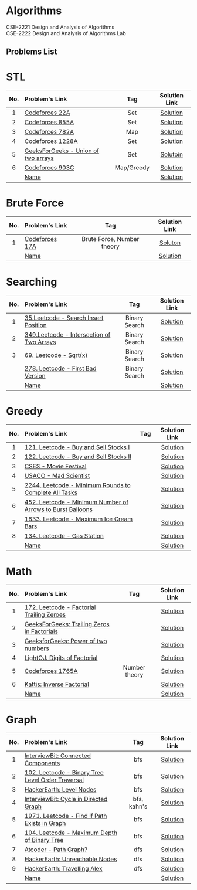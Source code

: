 # Algorithms
CSE-2221 Design and Analysis of Algorithms <br>
CSE-2222 Design and Analysis of Algorithms Lab

## Problems List

# STL

|No. | Problem's Link | Tag | Solution Link |
|:----:|:-----|:---:|:-----:|
| 1 | [Codeforces 22A](https://codeforces.com/problemset/problem/22/A) | Set | [Solution](https://github.com/Zannatul-Naim/Algorithms/blob/main/STL/Codeforces_22A.cpp) |
| 2 | [Codeforces 855A](https://codeforces.com/problemset/problem/855/A)| Set | [Solution](https://github.com/Zannatul-Naim/Algorithms/blob/main/STL/Codeforces_855A.cpp) |
| 3 | [Codeforces 782A](https://codeforces.com/contest/782/problem/A) | Map | [Solution](https://github.com/Zannatul-Naim/Algorithms/blob/main/STL/Codeforces_782A.cpp) |
| 4 | [Codeforces 1228A](https://codeforces.com/contest/1228/problem/A) | Set | [Solution](https://github.com/Zannatul-Naim/Algorithms/blob/main/STL/codeforces_1228A.cpp)
| 5 | [GeeksForGeeks - Union of two arrays](https://practice.geeksforgeeks.org/problems/union-of-two-arrays3538/0) | Set | [Solutoin](https://github.com/Zannatul-Naim/Algorithms/blob/main/STL/union_of_two_arrays.cpp) |
| 6 | [Codeforces 903C](https://codeforces.com/problemset/problem/903/C) | Map/Greedy | [Solution](https://github.com/Zannatul-Naim/Algorithms/blob/main/STL/Codeforces_903C.cpp)|
| | [Name]() | | [Solution]()|

# Brute Force

|No. | Problem's Link | Tag | Solution Link |
|:----:|:-----|:---:|:-----:|
| 1 |[Codeforces 17A](https://codeforces.com/problemset/problem/17/A)| Brute Force, Number theory|[Soluton](https://github.com/Zannatul-Naim/Algorithms/blob/main/BruteForce/codeforces_17A.cpp)|
| | [Name]() | | [Solution]()|

# Searching

|No. | Problem's Link | Tag | Solution Link |
|:----:|:-----|:---:|:-----:|
| 1 | [35.Leetcode - Search Insert Position](https://leetcode.com/problems/search-insert-position/description/) | Binary Search | [Solution](https://github.com/Zannatul-Naim/Algorithms/blob/main/Searching/leet_code_search_insert_position.cpp) |
| 2 | [349.Leetcode - Intersection of Two Arrays](https://leetcode.com/problems/intersection-of-two-arrays/description/) | Binary Search | [Solution](https://github.com/Zannatul-Naim/Algorithms/blob/main/Searching/leet_code_intersection_of_two_arrays.cpp) |
| 3 | [69. Leetcode - Sqrt(x)](https://leetcode.com/problems/sqrtx/description/) | Binary Search | [Solution](https://github.com/Zannatul-Naim/Algorithms/blob/main/Searching/leet_code_sqrt(x).cpp)|
| | [278. Leetcode - First Bad Version](https://leetcode.com/problems/first-bad-version/description/) | Binary Search | [Solution](https://github.com/Zannatul-Naim/Algorithms/blob/main/Searching/leet_code_first_bad_version.cpp)|
| | [Name]() | | [Solution]()|

# Greedy

|No. | Problem's Link | Tag | Solution Link |
|:----:|:-----|:---:|:-----:|
| 1 | [121. Leetcode - Buy and Sell Stocks I](https://leetcode.com/problems/best-time-to-buy-and-sell-stock/description/) |  | [Solution](https://github.com/Zannatul-Naim/Algorithms/blob/main/Greedy/leetcode_121.cpp) |
| 2 | [122. Leetcode - Buy and Sell Stocks II](https://leetcode.com/problems/best-time-to-buy-and-sell-stock-ii/submissions/862229173/) |  | [Solution](https://github.com/Zannatul-Naim/Algorithms/blob/main/Greedy/leetcode_122.cpp) |
| 3 | [CSES - Movie Festival](https://cses.fi/problemset/task/1629) |  |[Solution](https://github.com/Zannatul-Naim/Algorithms/blob/main/Greedy/cses_movie_festival-I.cpp) |
| 4 | [USACO - Mad Scientist](http://www.usaco.org/index.php?page=viewproblem2&cpid=1012) |  | [Solution](https://github.com/Zannatul-Naim/Algorithms/blob/main/Greedy/usaco_mad_scientist.cpp) |
| 5 | [2244. Leetcode - Minimum Rounds to Complete All Tasks](https://leetcode.com/problems/minimum-rounds-to-complete-all-tasks/description/) | | [Solution](https://github.com/Zannatul-Naim/Algorithms/blob/main/Greedy/leetcode_2244.cpp)|
| 6 | [452. Leetcode - Minimum Number of Arrows to Burst Balloons]() | | [Solution](https://github.com/Zannatul-Naim/Algorithms/blob/main/Greedy/leetcode_452.cpp)|
| 7 | [1833. Leetcode - Maximum Ice Cream Bars](https://leetcode.com/problems/maximum-ice-cream-bars/description/) | | [Solution](https://github.com/Zannatul-Naim/Algorithms/blob/main/Greedy/leetcode_1833.cpp)|
| 8 | [134. Leetcode - Gas Station](https://leetcode.com/problems/gas-station/description/) | | [Solution](https://github.com/Zannatul-Naim/Algorithms/blob/main/Greedy/leetcode_134.cpp)|
| | [Name]() | | [Solution]()|

# Math

|No. | Problem's Link | Tag | Solution Link |
|:----:|:-----|:---:|:-----:|
| 1 | [172. Leetcode - Factorial Trailing Zeroes](https://leetcode.com/problems/factorial-trailing-zeroes/description/) | | [Solution](https://github.com/Zannatul-Naim/Algorithms/blob/main/Math/leetcode_172.cpp)|
| 2 | [GeeksForGeeks: Trailing Zeros in Factorials](https://practice.geeksforgeeks.org/problems/trailing-zeroes-in-factorial5134/0) | | [Solution](https://github.com/Zannatul-Naim/Algorithms/blob/main/Math/gfg_trailing_zeros_in_factorial.cpp)|
| 3 | [GeeksforGeeks: Power of two numbers](https://practice.geeksforgeeks.org/problems/power-of-numbers-1587115620/1) | | [Solution](https://github.com/Zannatul-Naim/Algorithms/blob/main/Math/gfg_power_of_numbers.cpp)|
| 4 | [LightOJ: Digits of Factorial](https://lightoj.com/problem/digits-of-factorial) | | [Solution](https://github.com/Zannatul-Naim/Algorithms/blob/main/Math/lightoj_digits_of_factorial.cpp)|
| 5 | [Codeforces 1765A](https://codeforces.com/problemset/problem/1765/M) | Number theory | [Solution](https://github.com/Zannatul-Naim/Algorithms/blob/main/Math/codeforces_1765M.cpp)|
| 6 | [Kattis: Inverse Factorial](https://open.kattis.com/problems/inversefactorial) | | [Solution](https://github.com/Zannatul-Naim/Algorithms/blob/main/Math/kattis_inverseFactorial.cpp)|
| | [Name]() | | [Solution]()|


# Graph

|No. | Problem's Link | Tag | Solution Link |
|:----:|:-----|:---:|:-----:|
| 1 | [InterviewBit: Connected Components](https://www.interviewbit.com/problems/connected-components/) | bfs | [Solution](https://github.com/Zannatul-Naim/Algorithms/blob/main/Graph/InterviewBit_connected_components.cpp)|
| 2 | [102. Leetcode - Binary Tree Level Order Traversal](https://leetcode.com/problems/binary-tree-level-order-traversal/description/) | bfs | [Solution](https://github.com/Zannatul-Naim/Algorithms/blob/main/Graph/leetcode_binary_tree_level_order_traversal.cpp)|
| 3 | [HackerEarth: Level Nodes](https://www.hackerearth.com/practice/algorithms/graphs/breadth-first-search/tutorial/) | bfs | [Solution](https://github.com/Zannatul-Naim/Algorithms/blob/main/Graph/hackerEarth_level_nodes.cpp)|
| 4 | [InterviewBit: Cycle in Directed Graph](https://www.interviewbit.com/problems/cycle-in-directed-graph/) | bfs, kahn's| [Solution](https://github.com/Zannatul-Naim/Algorithms/blob/main/Graph/InterviewBit_cycle_in_directed_graph.cpp)|
| 5 | [1971. Leetcode - Find if Path Exists in Graph](https://leetcode.com/problems/find-if-path-exists-in-graph/description/) | bfs | [Solution](https://github.com/Zannatul-Naim/Algorithms/blob/main/Graph/leetcode_find_if_path_exists_in_graph.cpp)|
| 6 | [104. Leetcode - Maximum Depth of Binary Tree](https://leetcode.com/problems/maximum-depth-of-binary-tree/description/) | bfs | [Solution](https://github.com/Zannatul-Naim/Algorithms/blob/main/Graph/leetcode_maximum_depth_of_binary_tree.cpp)|
| 7 | [Atcoder - Path Graph?](https://atcoder.jp/contests/abc287/tasks/abc287_c) | dfs | [Solution](https://github.com/Zannatul-Naim/DSA-Practice/blob/main/Graph/atcoder_path_graph.cpp)|
| 8 | [HackerEarth: Unreachable Nodes](https://www.hackerearth.com/practice/algorithms/graphs/depth-first-search/tutorial/) | dfs | [Solution](https://github.com/Zannatul-Naim/Algorithms/blob/main/Graph/hackerEarth_unreachable_nodes.cpp)|
| 9 | [HackerEarth: Travelling Alex](https://www.hackerearth.com/practice/algorithms/graphs/depth-first-search/practice-problems/algorithm/travelling-alex-c5660424/) |  dfs| [Solution](https://github.com/Zannatul-Naim/Algorithms/blob/main/Graph/hackerEarth_travelling_alex.cpp)|
| | [Name]() | | [Solution]()|
